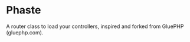 Phaste
======

A router class to load your controllers, inspired and forked from GluePHP (gluephp.com).